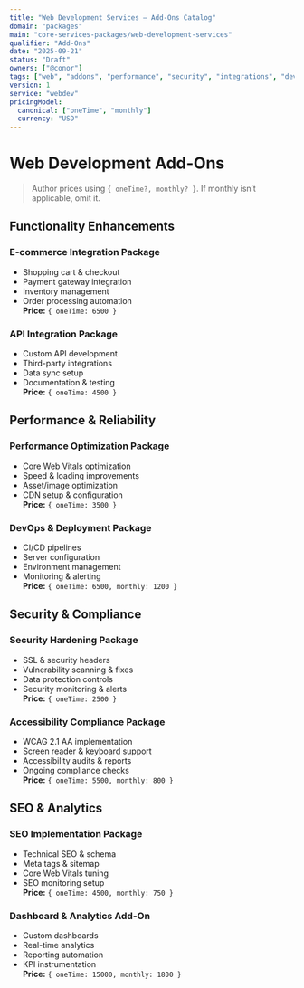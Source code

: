 ```yaml
---
title: "Web Development Services — Add-Ons Catalog"
domain: "packages"
main: "core-services-packages/web-development-services"
qualifier: "Add-Ons"
date: "2025-09-21"
status: "Draft"
owners: ["@conor"]
tags: ["web", "addons", "performance", "security", "integrations", "devops"]
version: 1
service: "webdev"
pricingModel:
  canonical: ["oneTime", "monthly"]
  currency: "USD"
---
```


# Web Development Add-Ons

> Author prices using `{ oneTime?, monthly? }`. If monthly isn’t applicable, omit it.

## Functionality Enhancements

### E-commerce Integration Package
- Shopping cart & checkout
- Payment gateway integration
- Inventory management
- Order processing automation  
**Price:** `{ oneTime: 6500 }`

### API Integration Package
- Custom API development
- Third-party integrations
- Data sync setup
- Documentation & testing  
**Price:** `{ oneTime: 4500 }`

## Performance & Reliability

### Performance Optimization Package
- Core Web Vitals optimization
- Speed & loading improvements
- Asset/image optimization
- CDN setup & configuration  
**Price:** `{ oneTime: 3500 }`

### DevOps & Deployment Package
- CI/CD pipelines
- Server configuration
- Environment management
- Monitoring & alerting  
**Price:** `{ oneTime: 6500, monthly: 1200 }`

## Security & Compliance

### Security Hardening Package
- SSL & security headers
- Vulnerability scanning & fixes
- Data protection controls
- Security monitoring & alerts  
**Price:** `{ oneTime: 2500 }`

### Accessibility Compliance Package
- WCAG 2.1 AA implementation
- Screen reader & keyboard support
- Accessibility audits & reports
- Ongoing compliance checks  
**Price:** `{ oneTime: 5500, monthly: 800 }`

## SEO & Analytics

### SEO Implementation Package
- Technical SEO & schema
- Meta tags & sitemap
- Core Web Vitals tuning
- SEO monitoring setup  
**Price:** `{ oneTime: 4500, monthly: 750 }`

### Dashboard & Analytics Add-On
- Custom dashboards
- Real-time analytics
- Reporting automation
- KPI instrumentation  
**Price:** `{ oneTime: 15000, monthly: 1800 }`
